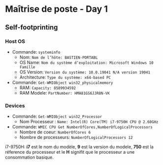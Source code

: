 # Maîtrise de poste - Day 1
## Self-footprinting
### Host OS
* Commande: `systeminfo`
    * Nom: `Nom de l’hôte: BASTIEN-PORTABL`
    * OS Name: `Nom du système d’exploitation: Microsoft Windows 10 Famille`
    * OS Version:  `Version du système: 10.0.19041 N/A version 19041`
    * Architecture: `Type du système: x64-based PC`
* Commande: `Get-WMIObject win32_physicalmemory`
    * RAM: `Capacity: 8589934592`
    * RAM Modele: `PartNumber: HMA81GS6JJR8N-VK`

### Devices
* Commande: `Get-WMIObject win32_Processor`
    * Nom Processeur : `Name: Intel(R) Core(TM) i7-9750H CPU @ 2.60GHz`
* Commande: `WMIC CPU Get NumberOfCores,NumberOfLogicalProcessors`
    * Nombre de coeur: `NumberOfCores 6`
    * Nombre de processeurs: `NumberOfLogicalProcessors 12`

i7-9750H: **i7** est le nom du modèle, **9** est la version du modele, **750** est la réference du processeur et le **H** signifit que le processeur a une consommation basique.

